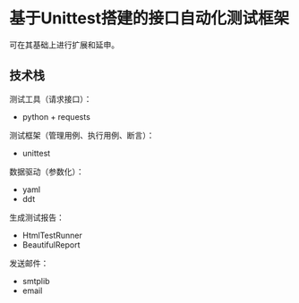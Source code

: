 # 基于Unittest搭建的接口自动化测试框架
可在其基础上进行扩展和延申。

## 技术栈

测试工具（请求接口）：
* python + requests  

测试框架（管理用例、执行用例、断言）：  
* unittest

数据驱动（参数化）：
* yaml
* ddt

生成测试报告：
* HtmlTestRunner
* BeautifulReport

发送邮件：
* smtplib
* email

